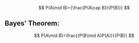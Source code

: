 $$
P(A\mid B)={\frac{P(A\cap B)}{P(B)}}
$$

## Bayes' Theorem:
$$
P(A\mid B)=\frac{{P(B\mid A)P(A)}}{P(B)}
$$